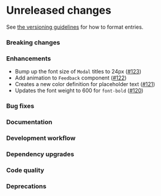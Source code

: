 # Unreleased changes

See [the versioning guidelines](VERSIONING.md) for how to format entries.

### Breaking changes

### Enhancements

-   Bump up the font size of `Modal` titles to 24px ([#123](https://github.com/FieldLevel/FieldLevelPlaybook/pull/123))
-   Add animation to `Feedback` component ([#122](https://github.com/FieldLevel/FieldLevelPlaybook/pull/122))
-   Creates a new color definition for placeholder text ([#121](https://github.com/FieldLevel/FieldLevelPlaybook/pull/121))
-   Updates the font weight to 600 for `font-bold` ([#120](https://github.com/FieldLevel/FieldLevelPlaybook/pull/120))

### Bug fixes

### Documentation

### Development workflow

### Dependency upgrades

### Code quality

### Deprecations
